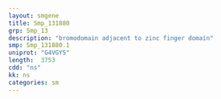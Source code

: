 ```yaml
---
layout: smgene
title: Smp_131880
grp: Smp_13
description: "bromodomain adjacent to zinc finger domain"
smp: Smp_131880.1
uniprot: "G4VGY5"
length:  3753
cdd: "ns"
kk: ns
categories: sm
---
```

